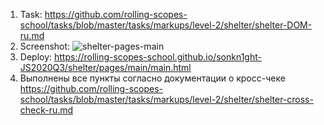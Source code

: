 1. Task: https://github.com/rolling-scopes-school/tasks/blob/master/tasks/markups/level-2/shelter/shelter-DOM-ru.md
2. Screenshot:
   ![shelter-pages-main](https://user-images.githubusercontent.com/46966556/97218003-1c980900-17d9-11eb-8828-c02d173e3840.png)
3. Deploy: https://rolling-scopes-school.github.io/sonkn1ght-JS2020Q3/shelter/pages/main/main.html
4. Выполнены все пункты согласно документации о кросс-чеке
  https://github.com/rolling-scopes-school/tasks/blob/master/tasks/markups/level-2/shelter/shelter-cross-check-ru.md